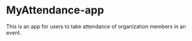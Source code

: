 # MyAttendance-app
This is an app for users to take attendance of organization members in an event. 
